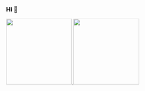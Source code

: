 ### Hi 👋

<!--
**Taylane/taylane** is a ✨ _special_ ✨ repository because its `README.md` (this file) appears on your GitHub profile.

Here are some ideas to get you started:

- 🔭 I’m currently working on ...
- 🌱 I’m currently learning ...
- 👯 I’m looking to collaborate on ...
- 🤔 I’m looking for help with ...
- 💬 Ask me about ...
- 📫 How to reach me: ...
- 😄 Pronouns: ...
- ⚡ Fun fact: ...
-->


 <div>
  <a href="https://github.com/taylane">
  <img height="180em" src="https://github-readme-stats.vercel.app/api?username=taylane&show_icons=true&theme=dracula&include_all_commits=true&count_private=true"/>
  <img height="180em" src="https://github-readme-stats.vercel.app/api/top-langs/?username=taylane&layout=compact&langs_count=16&theme=dracula"/>
<div>

  
<!-- [![Taylane's GitHub stats](https://github-readme-stats.vercel.app/api?username=taylane)](https://github.com/anuraghazra/github-readme-stats) -->
<!--![Snake animation](https://github.com/guxmedeiros/guxmedeiros/blob/output/github-contribution-grid-snake.svg)-->
